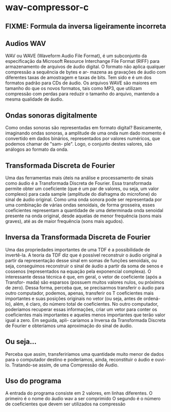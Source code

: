 # wav-compressor-c

## FIXME: Formula da inversa ligeiramente incorreta

## Audios WAV
WAV ou WAVE (Waveform Audio File Format), é um subconjunto da especificação da
Microsoft Resource Interchange File Format (RIFF) para armazenamento de arquivos
de áudio digital. O formato não aplica qualquer compressão a sequência de bytes e ar-
mazena as gravações de áudio com diferentes taxas de amostragem e taxas de bits. Tem
sido e é um dos formatos padrão para CDs de áudio. Os arquivos WAVE são maiores
em tamanho do que os novos formatos, tais como MP3, que utilizam compressão com
perdas para reduzir o tamanho do arquivo, mantendo a mesma qualidade de áudio.

## Ondas sonoras digitalmente
Como ondas sonoras são representadas em formato digital? Basicamente,
imaginando ondas sonoras, a amplitude de uma onda num dado momento é convertido
em dados binários, representados por valores numéricos, que podemos chamar de "sam-
ple". Logo, o conjunto destes valores, são análogos ao formato da onda.


## Transformada Discreta de Fourier
Uma das ferramentas mais úteis na análise e processamento de sinais como áudio é
a Transformada Discreta de Fourier. Essa transformada permite obter um coeficiente
(que é um par de valores, ou seja, um valor complexo) para cada sample (amplitude do
diafragma do microfone) do sinal de áudio original. Como uma onda sonora pode ser
representada por uma combinação de várias ondas senoidais, de forma grosseira, esses
coeficientes representam a quantidade de uma determinada onda senoidal presente na
onda original, desde aquelas de menor frequência (sons mais graves), até as de maior
frequência (sons mais agudos).

## Inversa da Transformada Discreta de Fourier
Uma das propriedades importantes de uma TDF é a possibilidade de invertê-la. A teoria
da TDF diz que é possível reconstruir o áudio original a partir da representação desse
sinal em somas de funções senoidais, ou seja, conseguimos reconstruir o sinal de áudio a
partir da soma de senos e cossenos (representados na equação pela exponencial complexa).
O interessante dessa técnica é que, em geral, o vetor de coeficiente (após a Transfor-
mada) são esparsos (possuem muitos valores nulos, ou próximos de zero). Dessa forma,
perceba que, se precisarmos transferir o áudio para outro computador, podemos, apenas,
transferir os T coeficientes mais importantes e suas posições originais no vetor (ou seja,
antes de ordená-lo), além, é claro, do número total de coeficientes. No outro computador,
poderíamos recuperar essas informações, criar um vetor para conter os coeficientes mais
importantes e aqueles menos importantes que terão valor igual a zero. Em seguida, apli-
caríamos a Inversa da Transformada Discreta de Fourier e obteríamos uma aproximação
do sinal de áudio.

## Ou seja...
Perceba que assim, transferiríamos uma quantidade muito menor de dados para o
computador destino e poderíamos, ainda, reconstituir o áudio e ouvi-lo. Tratando-se
assim, de uma Compressão de Áudio.


## Uso do programa
A entrada do programa consiste em 2 valores, em linhas diferentes.
O primeiro é o nome do áudio wav a ser comprimido
O segundo é o número de coeficientes que devem ser utilizados na compressão
